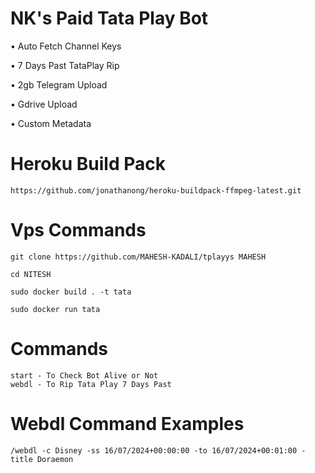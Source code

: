 # NK's Paid Tata Play Bot

• Auto Fetch Channel Keys

• 7 Days Past TataPlay Rip

• 2gb Telegram Upload

• Gdrive Upload

• Custom Metadata

# Heroku Build Pack

```
https://github.com/jonathanong/heroku-buildpack-ffmpeg-latest.git
```
# Vps Commands
```
git clone https://github.com/MAHESH-KADALI/tplayys MAHESH
```
```
cd NITESH
```
```
sudo docker build . -t tata
```
```
sudo docker run tata
```

# Commands

```
start - To Check Bot Alive or Not
webdl - To Rip Tata Play 7 Days Past
```

# Webdl Command Examples

```
/webdl -c Disney -ss 16/07/2024+00:00:00 -to 16/07/2024+00:01:00 -title Doraemon
```
